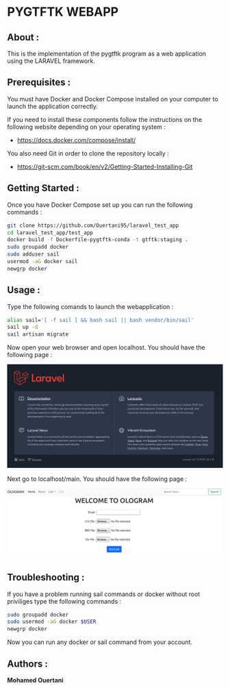 # PYGTFTK WEBAPP

## About :

This is the implementation of the pygtftk program as a web application using the LARAVEL framework.


## Prerequisites :

You must have Docker and Docker Compose installed on your computer to launch the application correctly.

If you need to install these components follow the instructions on the following website depending on your operating system : 
- https://docs.docker.com/compose/install/

You also need Git in order to clone the repository locally :
- https://git-scm.com/book/en/v2/Getting-Started-Installing-Git


## Getting Started :

Once you have Docker Compose set up you can run the following commands :

```bash
git clone https://github.com/Ouertani95/laravel_test_app
cd laravel_test_app/test_app
docker build -f Dockerfile-pygtftk-conda -t gtftk:staging .
sudo groupadd docker
sudo adduser sail
usermod -aG docker sail
newgrp docker

```

## Usage :

Type the following comands to launch the webapplication :

```bash
alias sail='[ -f sail ] && bash sail || bash vendor/bin/sail'
sail up -d
sail artisan migrate
```
Now open your web browser and open localhost.
You should have the following page :

![laravel](photos/laravel_page.png)

Next go to localhost/main.
You should have the following page :

![ologram](photos/ologram_main_page.png)

## Troubleshooting :

If you have a problem running sail commands or docker without root priviliges type the following commands :

```bash
sudo groupadd docker
sudo usermod -aG docker $USER
newgrp docker
```

Now you can run any docker or sail command from your account.

## Authors :

**Mohamed Ouertani**